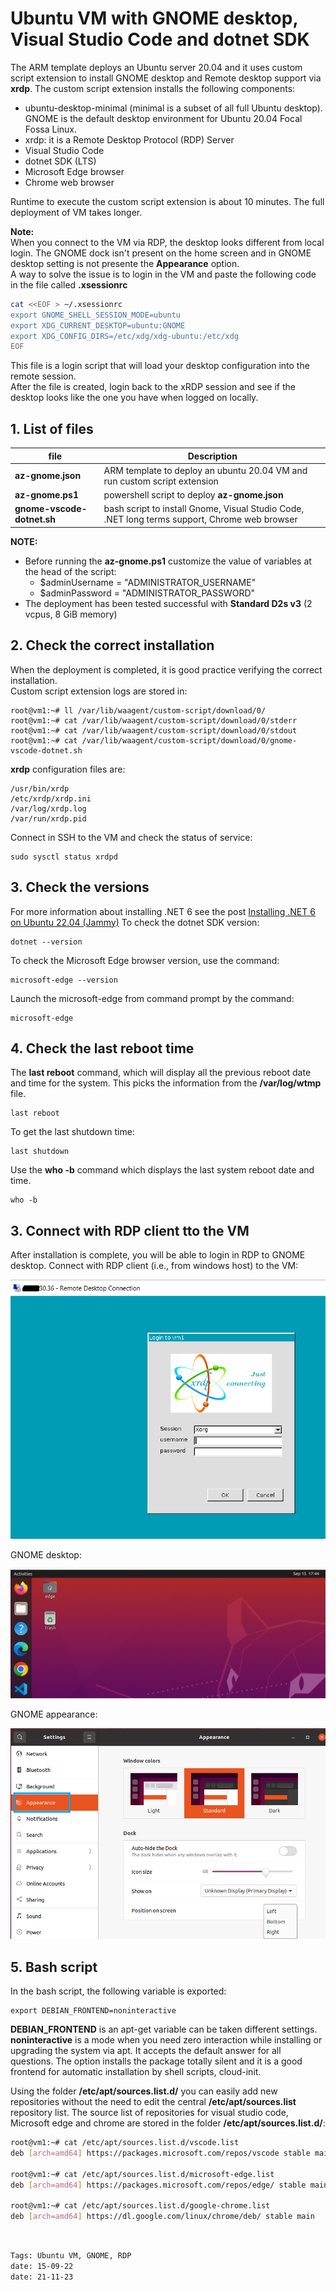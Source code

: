 <properties
pageTitle= 'Ubuntu VM with GNOME desktop'
description= "Ubuntu VM with Gnome desktop installed through customer script extension"
services="Ubuntu VM with GNOME desktop"
documentationCenter="https://github.com/fabferri/"
authors="fabferri"
editor=""/>

<tags
   ms.service="configuration-Example-Azure"
   ms.devlang="ARM template"
   ms.topic="article"
   ms.tgt_pltfrm="Azure"
   ms.workload="Ubuntu VM with GNOME desktop"
   ms.date="15/09/2022"
   ms.author="fabferri" />

# Ubuntu VM with GNOME desktop, Visual Studio Code and dotnet SDK
The ARM template deploys an Ubuntu server 20.04 and it uses custom script extension to install GNOME desktop and Remote desktop support via **xrdp**. 
The custom script extension installs the following components:
- ubuntu-desktop-minimal (minimal is a subset of all full Ubuntu desktop). GNOME is the default desktop environment for Ubuntu 20.04 Focal Fossa Linux.
- xrdp: it is a Remote Desktop Protocol (RDP) Server
- Visual Studio Code
- dotnet SDK (LTS)
- Microsoft Edge browser
- Chrome web browser

Runtime to execute the custom script extension is about 10 minutes. The full deployment of VM takes longer.

**Note:**<br>
When you connect to the VM via RDP, the desktop looks different from local login. The GNOME dock isn't present on the home screen and in GNOME desktop setting is not presente the **Appearance** option. <br>
A way to solve the issue is to login in the VM and paste the following code in the file called **.xsessionrc** <br>
```bash
cat <<EOF > ~/.xsessionrc
export GNOME_SHELL_SESSION_MODE=ubuntu
export XDG_CURRENT_DESKTOP=ubuntu:GNOME
export XDG_CONFIG_DIRS=/etc/xdg/xdg-ubuntu:/etc/xdg
EOF
```
This file is a login script that will load your desktop configuration into the remote session. <br> 
After the file is created, login back to the xRDP session and see if the desktop looks like the one you have when logged on locally.

## <a name="List of files"></a>1. List of files 
| file                       | Description                                                               | 
| -------------------------- |-------------------------------------------------------------------------- | 
| **az-gnome.json**          | ARM template to deploy an ubuntu 20.04 VM and run custom script extension |
| **az-gnome.ps1**           | powershell script to deploy **az-gnome.json**                             |
| **gnome-vscode-dotnet.sh** | bash script to install Gnome, Visual Studio Code, .NET long terms support, Chrome web browser |

**NOTE:** <br>
- Before running the **az-gnome.ps1** customize the value of variables at the head of the script:
   - $adminUsername = "ADMINISTRATOR_USERNAME" 
   - $adminPassword = "ADMINISTRATOR_PASSWORD"
- The deployment has been tested successful with **Standard D2s v3** (2 vcpus, 8 GiB memory)


## <a name="custom script extension"></a>2. Check the correct installation
When the deployment is completed, it is good practice verifying the correct installation. <br>
Custom script extension logs are stored in:
```
root@vm1:~# ll /var/lib/waagent/custom-script/download/0/
root@vm1:~# cat /var/lib/waagent/custom-script/download/0/stderr
root@vm1:~# cat /var/lib/waagent/custom-script/download/0/stdout
root@vm1:~# cat /var/lib/waagent/custom-script/download/0/gnome-vscode-dotnet.sh
```

**xrdp** configuration files are:
```console
/usr/bin/xrdp
/etc/xrdp/xrdp.ini
/var/log/xrdp.log
/var/run/xrdp.pid
```
Connect in SSH to the VM and check the status of service:
```console
sudo sysctl status xrdpd
```

## <a name="check the version dotnet"></a>3. Check the versions
For more information about installing .NET 6 see the post [Installing .NET 6 on Ubuntu 22.04 (Jammy)](https://github.com/dotnet/core/issues/7699)
To check the dotnet SDK version:
```console
dotnet --version
```

To check the Microsoft Edge browser version, use the command: 
```
microsoft-edge --version
```
Launch the microsoft-edge from command prompt by the command:
```console
microsoft-edge
```

## <a name="Check the last reboot time"></a>4. Check the last reboot time
The **last reboot** command, which will display all the previous reboot date and time for the system. This picks the information from the **/var/log/wtmp** file.
```console
last reboot
```
To get the last shutdown time: 
```console
last shutdown
```

Use the **who -b** command which displays the last system reboot date and time.
```console
who -b
```

## <a name="Check the last reboot time"></a>3. Connect with RDP client tto the VM
After installation is complete, you will be able to login in RDP to GNOME desktop.
Connect with RDP client (i.e., from windows host) to the VM:

[![1]][1]

GNOME desktop:
 
[![2]][2]

GNOME appearance:

[![3]][3]

## <a name="Bash script"></a>5. Bash script
In the bash script, the following variable is exported: 
```console
export DEBIAN_FRONTEND=noninteractive
```

**DEBIAN_FRONTEND** is an apt-get variable can be taken different settings.  **noninteractive** is a mode when you need zero interaction while installing or upgrading the system via apt. It accepts the default answer for all questions. The option installs the package totally silent and it is a good frontend for automatic installation by shell scripts, cloud-init.


Using the folder **/etc/apt/sources.list.d/** you can easily add new repositories without the need to edit the central **/etc/apt/sources.list** repository list. The source list of repositories for visual studio code, Microsoft edge and chrome are stored in the folder **/etc/apt/sources.list.d/**:
```bash
root@vm1:~# cat /etc/apt/sources.list.d/vscode.list 
deb [arch=amd64] https://packages.microsoft.com/repos/vscode stable main

root@vm1:~# cat /etc/apt/sources.list.d/microsoft-edge.list 
deb [arch=amd64] https://packages.microsoft.com/repos/edge/ stable main

root@vm1:~# cat /etc/apt/sources.list.d/google-chrome.list 
deb [arch=amd64] https://dl.google.com/linux/chrome/deb/ stable main
```


<br>

`Tags: Ubuntu VM, GNOME, RDP` <br>
`date: 15-09-22` <br>
`date: 21-11-23` <br>

<!--Image References-->

[1]: ./media/remote-desktop1.png "connect in RDP to the VM"
[2]: ./media/gnome.png "GNOME desktop"
[3]: ./media/appearance.png "GNOME appearance"

<!--Link References-->
